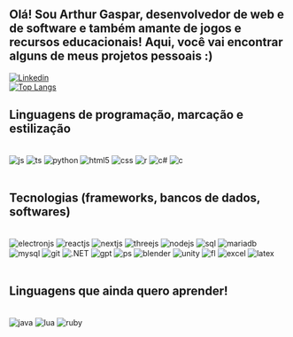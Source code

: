 ## Olá! Sou Arthur Gaspar, desenvolvedor de web e de software e também amante de jogos e recursos educacionais! Aqui, você vai encontrar alguns de meus projetos pessoais :)

[![Linkedin](https://img.shields.io/badge/LinkedIn-0077B5?style=for-the-badge&logo=linkedin&logoColor=white)](https://www.linkedin.com/in/arthur-gaspar-197a7b265/)<br>
[![Top Langs](https://github-readme-stats.vercel.app/api/top-langs/?username=ArthurGaspar&layout=compact)](https://github.com/anuraghazra/github-readme-stats)

## Linguagens de programação, marcação e estilização

<div style="display: inline_block"> <br/>
  <img align="center" alt="js" src="https://img.shields.io/badge/JavaScript-F7DF1E?style=for-the-badge&logo=javascript&logoColor=black"/>
  <img align="center" alt="ts" src="https://img.shields.io/badge/typescript-%23007ACC.svg?style=for-the-badge&logo=typescript&logoColor=white"/>
  <img align="center" alt="python" src="https://img.shields.io/badge/python-3670A0?style=for-the-badge&logo=python&logoColor=ffdd54)"/>
  <img align="center" alt="html5" src="https://img.shields.io/badge/HTML5-E34F26?style=for-the-badge&logo=html5&logoColor=white"/>
  <img align="center" alt="css" src="https://img.shields.io/badge/CSS3-1572B6?style=for-the-badge&logo=css3&logoColor=white"/>
  <img align="center" alt="r" src="https://img.shields.io/badge/r-%23276DC3.svg?style=for-the-badge&logo=r&logoColor=white"/>
  <img align="center" alt="c#" src="https://img.shields.io/badge/C%23-239120?style=for-the-badge&logo=c-sharp&logoColor=white"/>
  <img align="center" alt="c" src="https://img.shields.io/badge/c-%2300599C.svg?style=for-the-badge&logo=c&logoColor=white"/>
  <img align="center" alt="" src=""/>
</div> <br/>

## Tecnologias (frameworks, bancos de dados, softwares)

<div style="display: inline_block"> <br/>
  <img align="center" alt="electronjs" src="https://img.shields.io/badge/Electron-191970?style=for-the-badge&logo=Electron&logoColor=white"/>
  <img align="center" alt="reactjs" src="https://img.shields.io/badge/react-%2320232a.svg?style=for-the-badge&logo=react&logoColor=%2361DAFB"/>
  <img align="center" alt="nextjs" src="https://img.shields.io/badge/Next-black?style=for-the-badge&logo=next.js&logoColor=white"/>
  <img align="center" alt="threejs" src="https://img.shields.io/badge/threejs-black?style=for-the-badge&logo=three.js&logoColor=white"/>
  <img align="center" alt="nodejs" src="https://img.shields.io/badge/node.js-6DA55F?style=for-the-badge&logo=node.js&logoColor=white"/>
  <img align="center" alt="sql" src="https://img.shields.io/badge/MySQL-005C84?style=for-the-badge&logo=mysql&logoColor=white"/>
  <img align="center" alt="mariadb" src="https://img.shields.io/badge/MariaDB-003545?style=for-the-badge&logo=mariadb&logoColor=white"/>
  <img align="center" alt="mysql" src="https://img.shields.io/badge/mysql-4479A1.svg?style=for-the-badge&logo=mysql&logoColor=white"/>
  <img align="center" alt="git" src="https://img.shields.io/badge/GIT-E44C30?style=for-the-badge&logo=git&logoColor=white"/>
  <img align="center" alt=".NET" src="https://img.shields.io/badge/.NET-5C2D91?style=for-the-badge&logo=.net&logoColor=white"/>
  <img align="center" alt="gpt" src="https://img.shields.io/badge/chatGPT-74aa9c?style=for-the-badge&logo=openai&logoColor=white"/>
  <img align="center" alt="ps" src="https://img.shields.io/badge/adobe%20photoshop-%2331A8FF.svg?style=for-the-badge&logo=adobe%20photoshop&logoColor=white"/>
  <img align="center" alt="blender" src="https://img.shields.io/badge/blender-%23F5792A.svg?style=for-the-badge&logo=blender&logoColor=white"/>
  <img align="center" alt="unity" src="https://img.shields.io/badge/unity-%23000000.svg?style=for-the-badge&logo=unity&logoColor=white"/>
  <img align="center" alt="fl" src="https://img.shields.io/static/v1?label=&message=FL+Studio&color=ed9213"/>
  <img align="center" alt="excel" src="https://img.shields.io/badge/Microsoft_Excel-217346?style=for-the-badge&logo=microsoft-excel&logoColor=white"/>
  <img align="center" alt="latex" src="https://img.shields.io/badge/latex-%23008080.svg?style=for-the-badge&logo=latex&logoColor=white"/>
</div> <br/>

## 

## Linguagens que ainda quero aprender!

<div style="display: inline_block"> <br>
  <img align="center" alt="java" src="https://img.shields.io/badge/java-%23ED8B00.svg?style=for-the-badge&logo=openjdk&logoColor=white)"/>
  <img align="center" alt="lua" src="https://img.shields.io/badge/lua-%232C2D72.svg?style=for-the-badge&logo=lua&logoColor=white"/>
  <img align="center" alt="ruby" src="https://img.shields.io/badge/ruby-%23CC342D.svg?style=for-the-badge&logo=ruby&logoColor=white"/>
  <img align="center" alt="" src=""/>
</div>

<!-- ## 🔥 Projetos em Destaque
[![Project Name](https://github-readme-stats.vercel.app/api/pin/?username=your-username&repo=your-repo&theme=radical)](https://github.com/your-username/your-repo)
-->
